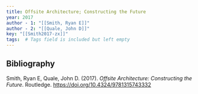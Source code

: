 ```yaml
---
title: Offsite Architecture; Constructing the Future
year: 2017
author - 1: "[[Smith, Ryan E]]"
author - 2: "[[Quale, John D]]"
key: "[[Smith2017-zx]]"
tags:  # Tags field is included but left empty
---
```


## Bibliography
Smith, Ryan E, Quale, John D. (2017). _Offsite Architecture: Constructing the Future_. Routledge. https://doi.org/10.4324/9781315743332
